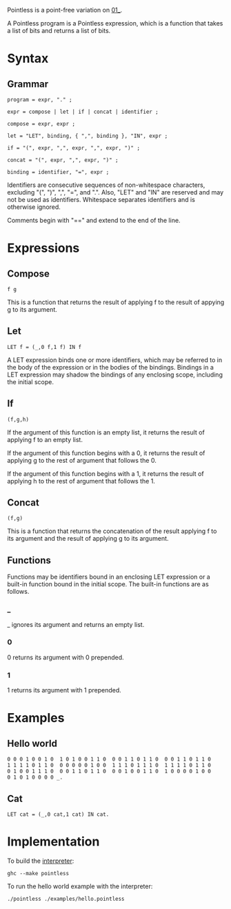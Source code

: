 Pointless is a point-free variation on [01_](../01_/doc/01_.txt).

A Pointless program is a Pointless expression, which is a function that
takes a list of bits and returns a list of bits.

Syntax
======

Grammar
-------
```ebnf
program = expr, "." ;

expr = compose | let | if | concat | identifier ;

compose = expr, expr ;

let = "LET", binding, { ",", binding }, "IN", expr ;

if = "(", expr, ",", expr, ",", expr, ")" ;

concat = "(", expr, ",", expr, ")" ;

binding = identifier, "=", expr ;
```
Identifiers are consecutive sequences of non-whitespace characters, excluding
"(", ")", ",", "=", and ".".  Also, "LET" and "IN" are reserved and may not
be used as identifiers.  Whitespace separates identifiers and is otherwise
ignored.

Comments begin with "==" and extend to the end of the line.

Expressions
===========

Compose
-------
```
f g
```
This is a function that returns the result of applying f to the result of
appying g to its argument.

Let
---
```
LET f = (_,0 f,1 f) IN f
```
A LET expression binds one or more identifiers, which may be referred to
in the body of the expression or in the bodies of the bindings.  Bindings
in a LET expression may shadow the bindings of any enclosing scope, including
the initial scope.

If
--
```
(f,g,h)
```
If the argument of this function is an empty list, it returns the result
of applying f to an empty list.

If the argument of this function begins with a 0, it returns the result
of applying g to the rest of argument that follows the 0.

If the argument of this function begins with a 1, it returns the result
of applying h to the rest of argument that follows the 1.

Concat
------
```
(f,g)
```
This is a function that returns the concatenation of the result applying f
to its argument and the result of applying g to its argument.

Functions
---------
Functions may be identifiers bound in an enclosing LET expression or a
built-in function bound in the initial scope.  The built-in functions
are as follows.

### _
_ ignores its argument and returns an empty list.

### 0
0 returns its argument with 0 prepended.

### 1
1 returns its argument with 1 prepended.

Examples
========

Hello world
-----------
```
0 0 0 1 0 0 1 0  1 0 1 0 0 1 1 0  0 0 1 1 0 1 1 0  0 0 1 1 0 1 1 0
1 1 1 1 0 1 1 0  0 0 0 0 0 1 0 0  1 1 1 0 1 1 1 0  1 1 1 1 0 1 1 0
0 1 0 0 1 1 1 0  0 0 1 1 0 1 1 0  0 0 1 0 0 1 1 0  1 0 0 0 0 1 0 0
0 1 0 1 0 0 0 0 _.
```

Cat
---
```
LET cat = (_,0 cat,1 cat) IN cat.
```

Implementation
==============
To build the [interpreter](pointless.hs):
```
ghc --make pointless
```
To run the hello world example with the interpreter:
```
./pointless ./examples/hello.pointless
```